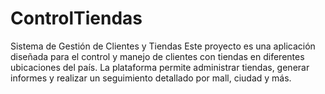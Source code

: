 # ControlTiendas
Sistema de Gestión de Clientes y Tiendas Este proyecto es una aplicación diseñada para el control y manejo de clientes con tiendas en diferentes ubicaciones del país. La plataforma permite administrar tiendas, generar informes y realizar un seguimiento detallado por mall, ciudad y más.  
